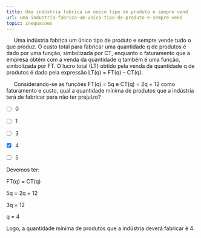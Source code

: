 ```yaml
---
title: Uma indústria fabrica um único tipo de produto e sempre vend
url: uma-industria-fabrica-um-unico-tipo-de-produto-e-sempre-vend
topic: inequacoes
---
```



     Uma indústria fabrica um único tipo de produto e sempre vende tudo o que produz. O custo total para fabricar uma quantidade q de produtos é dado por uma função, simbolizada por CT, enquanto o faturamento que a empresa obtém com a venda da quantidade q também é uma função, simbolizada por FT. O lucro total (LT) obtido pela venda da quantidade q de produtos é dado pela expressão LT(q) = FT(q) – CT(q).

     Considerando-se as funções FT(q) = 5q e CT(q) = 2q + 12 como faturamento e custo, qual a quantidade mínima de produtos que a indústria terá de fabricar para não ter prejuízo?



- [ ] 0
- [ ] 1
- [ ] 3
- [x] 4
- [ ] 5


Devemos ter:

FT(q) = CT(q)

5q = 2q + 12

3q = 12

q = 4

Logo, a quantidade mínima de produtos que a indústria deverá fabricar é 4.
